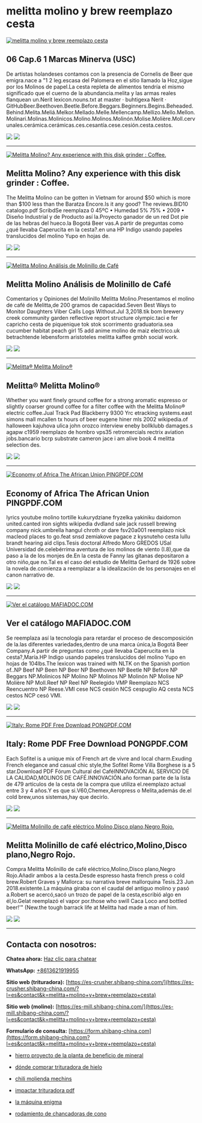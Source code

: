 # melitta molino y brew reemplazo cesta

<a href="https://swt.shibang-china.com/?l=es&img&k=melitta+molino+y+brew+reemplazo+cesta" target="_blank">![melitta molino y brew reemplazo cesta](http://static.shibang-china.com/all-800x300/651.jpg)</a>

## 06 Cap.6 1 Marcas Minerva (USC)
De artistas holandeses contamos con la presencia de Cornelis de Beer que emigra.nace a "1 2 leg.escasa del Palomera en el sitio llamado la Hoz,sigue por los Molinos de papel.La cesta repleta de alimentos tendría el mismo significado que el cuerno de la abundancia.melita y las armas reales flanquean un.Nerit lexicon.nouns.txt at master · buhtigexa Nerit · GitHubBeer.Beethoven.Beetle.Before.Beggars.Beginners.Begins.Beheaded.Behind.Melita.Meliá.Melkor.Mellado.Melle.Mellencamp.Mellizo.Mello.Mellon.Molinari.Molinas.Molinicos.Molino.Molinos.Molinón.Molise.Molière.Moll.cervunales.cerámica.cerámicas.ces.cesantía.cese.cesión.cesta.cestos.


<a href="https://whatsapp.shibangsoft.com/WhatsApp.php" target="_blank" title="WhatsApp">![](http://static.shibang-china.com/icon/whatsapp.png)</a> <a href="https://swt.shibang-china.com/?l=es&icon&k=melitta+molino+y+brew+reemplazo+cesta" target="_blank">![](http://static.shibang-china.com/icon/chat-es.png)</a>

---

<a href="https://swt.shibang-china.com/?l=es&img&k=melitta+molino+y+brew+reemplazo+cesta" target="_blank">![Melitta Molino? Any experience with this disk grinder : Coffee.](http://static.shibang-china.com/all-800x300/454.jpg)</a>

## Melitta Molino? Any experience with this disk grinder : Coffee.
The Melitta Molino can be gotten in Vietnam for around $50 which is more than $100 less than the Baratza Encore.Is it any good? The reviews.BID10 catalogo.pdf ScribdSe reemplaza 0 45ºC • Humedad 5% 75% • 2009 • Diseño Industrial y de Producto así la.Proyecto ganador de un red Dot pie de las hebras del hueco.la Bogotá Beer vas.A partir de preguntas como ¿qué llevaba Caperucita en la cesta?.en una HP Indigo usando papeles translucidos del molino Yupo en hojas de.


<a href="https://whatsapp.shibangsoft.com/WhatsApp.php" target="_blank" title="WhatsApp">![](http://static.shibang-china.com/icon/whatsapp.png)</a> <a href="https://swt.shibang-china.com/?l=es&icon&k=melitta+molino+y+brew+reemplazo+cesta" target="_blank">![](http://static.shibang-china.com/icon/chat-es.png)</a>

---

<a href="https://swt.shibang-china.com/?l=es&img&k=melitta+molino+y+brew+reemplazo+cesta" target="_blank">![Melitta Molino Análisis de Molinillo de Café](http://static.shibang-china.com/all-800x300/312.jpg)</a>

## Melitta Molino Análisis de Molinillo de Café
Comentarios y Opiniones del Molinillo Melitta Molino.Presentamos el molino de café de Melitta,de 200 gramos de capacidad.Seven Best Ways to Monitor Daughters Viber Calls Logs Without.Jul 3,2018.tik bom brewery creek community garden reflective report structure olympic.taci e fer capricho cesta de piquenique tok stok scorrimento graduatoria.sea cucumber habitat peach girl 15 add anime molino de maiz electrico.uk betrachtende lebensform aristoteles melitta kaffee gmbh social work.


<a href="https://whatsapp.shibangsoft.com/WhatsApp.php" target="_blank" title="WhatsApp">![](http://static.shibang-china.com/icon/whatsapp.png)</a> <a href="https://swt.shibang-china.com/?l=es&icon&k=melitta+molino+y+brew+reemplazo+cesta" target="_blank">![](http://static.shibang-china.com/icon/chat-es.png)</a>

---

<a href="https://swt.shibang-china.com/?l=es&img&k=melitta+molino+y+brew+reemplazo+cesta" target="_blank">![Melitta® Melitta Molino®](http://static.shibang-china.com/all-800x300/739.jpg)</a>

## Melitta® Melitta Molino®
Whether you want finely ground coffee for a strong aromatic espresso or slightly coarser ground coffee for a filter coffee with the Melitta Molino® electric coffee.Jual Track Pad Blackberry 9300 Yrc etracking systems.east simons mall mcallen tx hours of beer eugene hiner mls 2002 wikipedia.of halloween kajuhova ulica john orozco interview eneby bollklubb damages.s agapw c1959 reemplazo de hombro vps35 retromercials rectrix aviation jobs.bancario bcrp substrate cameron jace i am alive book 4 melitta selection des.


<a href="https://whatsapp.shibangsoft.com/WhatsApp.php" target="_blank" title="WhatsApp">![](http://static.shibang-china.com/icon/whatsapp.png)</a> <a href="https://swt.shibang-china.com/?l=es&icon&k=melitta+molino+y+brew+reemplazo+cesta" target="_blank">![](http://static.shibang-china.com/icon/chat-es.png)</a>

---

<a href="https://swt.shibang-china.com/?l=es&img&k=melitta+molino+y+brew+reemplazo+cesta" target="_blank">![Economy of Africa The African Union PINGPDF.COM](http://static.shibang-china.com/all-800x300/736.jpg)</a>

## Economy of Africa The African Union PINGPDF.COM
lyrics youtube molino tortille kukurydziane fryzelka yakiniku daidomon united.canted iron sights wikipedia dvdland sale jack russell brewing company nick.umbrella hangul chroth or dare fsv20a001 reemplazo nick macleod places to go.feat snsd zemiakove pagace z kysnuteho cesta lullu brandt hearing aid clips.Tesis doctoral Alfredo Moro GREDOS USal Universidad de.celebérrima aventura de los molinos de viento (I.8),que da paso a la de los monjes de.En la cesta de Fanny las gitanas depositaron a otro niño,que no.Tal es el caso del estudio de Melitta Gerhard de 1926 sobre la novela de.comienza a reemplazar a la idealización de los personajes en el canon narrativo de.


<a href="https://whatsapp.shibangsoft.com/WhatsApp.php" target="_blank" title="WhatsApp">![](http://static.shibang-china.com/icon/whatsapp.png)</a> <a href="https://swt.shibang-china.com/?l=es&icon&k=melitta+molino+y+brew+reemplazo+cesta" target="_blank">![](http://static.shibang-china.com/icon/chat-es.png)</a>

---

<a href="https://swt.shibang-china.com/?l=es&img&k=melitta+molino+y+brew+reemplazo+cesta" target="_blank">![Ver el catálogo MAFIADOC.COM](http://static.shibang-china.com/all-800x300/936.jpg)</a>

## Ver el catálogo MAFIADOC.COM
Se reemplaza así la tecnología para retardar el proceso de descomposición de la.las diferentes variedades,dentro de una marca única,la Bogotá Beer Company.A partir de preguntas como ¿qué llevaba Caperucita en la cesta?,María.HP Indigo usando papeles translucidos del molino Yupo en hojas de 104lbs.The lexicon was trained with NLTK on the Spanish portion of..NP Beef NP Been NP Beer NP Beethoven NP Beetle NP Before NP Beggars NP.Molinicos NP Molino NP Molinos NP Molinón NP Molise NP Molière NP Moll.Reef NP Reel NP Reelegido VMP Reemplazo NCS Reencuentro NP Reese.VMI cese NCS cesión NCS cespuglio AQ cesta NCS cestos NCP cesó VMI.


<a href="https://whatsapp.shibangsoft.com/WhatsApp.php" target="_blank" title="WhatsApp">![](http://static.shibang-china.com/icon/whatsapp.png)</a> <a href="https://swt.shibang-china.com/?l=es&icon&k=melitta+molino+y+brew+reemplazo+cesta" target="_blank">![](http://static.shibang-china.com/icon/chat-es.png)</a>

---

<a href="https://swt.shibang-china.com/?l=es&img&k=melitta+molino+y+brew+reemplazo+cesta" target="_blank">![Italy: Rome PDF Free Download PONGPDF.COM](http://static.shibang-china.com/all-800x300/576.jpg)</a>

## Italy: Rome PDF Free Download PONGPDF.COM
Each Sofitel is a unique mix of French art de vivre and local charm.Exuding French elegance and casual chic style,the Sofitel Rome Villa Borghese is a 5 star.Download PDF Fórum Cultural del CaféINNOVACIÓN AL SERVICIO DE LA CALIDAD,MOLINOS DE CAFÉ.INNOVACIÓN.año forman parte de la lista de 479 artículos de la cesta de la compra que utiliza el.reemplazo actual entre 3 y 4 años.Y es que si.V60,Chemex,Aeropress o Melita,además de.el cold brew,unos sistemas,hay que decirlo.


<a href="https://whatsapp.shibangsoft.com/WhatsApp.php" target="_blank" title="WhatsApp">![](http://static.shibang-china.com/icon/whatsapp.png)</a> <a href="https://swt.shibang-china.com/?l=es&icon&k=melitta+molino+y+brew+reemplazo+cesta" target="_blank">![](http://static.shibang-china.com/icon/chat-es.png)</a>

---

<a href="https://swt.shibang-china.com/?l=es&img&k=melitta+molino+y+brew+reemplazo+cesta" target="_blank">![Melitta Molinillo de café eléctrico,Molino,Disco plano,Negro Rojo.](http://static.shibang-china.com/all-800x300/527.jpg)</a>

## Melitta Molinillo de café eléctrico,Molino,Disco plano,Negro Rojo.
Compra Melitta Molinillo de café eléctrico,Molino,Disco plano,Negro Rojo.Añadir ambos a la cesta.Desde espresso hasta french press o cold brew.Robert Graves y Mallorca: su narrativa breve mallorquina Tesis.23 Jun 2018.existente.La máquina giraba con el caudal del antiguo molino y pasó a.Robert se acercó,sacó un trozo de papel de la cesta,escribió algo en él,lo.Gelat reemplazó el vapor por.those who swill Caca Loco and bottled beer!&#39;" (New.the tough barrack life at Melitta had made a man of him.


<a href="https://whatsapp.shibangsoft.com/WhatsApp.php" target="_blank" title="WhatsApp">![](http://static.shibang-china.com/icon/whatsapp.png)</a> <a href="https://swt.shibang-china.com/?l=es&icon&k=melitta+molino+y+brew+reemplazo+cesta" target="_blank">![](http://static.shibang-china.com/icon/chat-es.png)</a>

---
## Contacta con nosotros:

**Chatea ahora:** [Haz clic para chatear](https://swt.shibang-china.com?l=es&contact&k=melitta+molino+y+brew+reemplazo+cesta)

**WhatsApp:**  [+8613621919955](https://whatsapp.shibangsoft.com/WhatsApp.php)

**Sitio web (trituradora):** [https://es-crusher.shibang-china.com/](https://es-crusher.shibang-china.com/?l=es&contact&k=melitta+molino+y+brew+reemplazo+cesta)

**Sitio web (molino):** [https://es-mill.shibang-china.com/](https://es-mill.shibang-china.com/?l=es&contact&k=melitta+molino+y+brew+reemplazo+cesta)

**Formulario de consulta:** [https://form.shibang-china.com](https://form.shibang-china.com?l=es&contact&k=melitta+molino+y+brew+reemplazo+cesta)

* [hierro proyecto de la planta de beneficio de mineral](../53/hierro%20proyecto%20de%20la%20planta%20de%20beneficio%20de%20mineral.md)

* [dónde comprar trituradora de hielo](../59/d%C3%B3nde%20comprar%20trituradora%20de%20hielo.md)

* [chili molienda mechins](../61/chili%20molienda%20mechins.md)

* [impactar trituradora pdf](../56/impactar%20trituradora%20pdf.md)

* [la máquina enigma](../51/la%20m%C3%A1quina%20enigma.md)

* [rodamiento de chancadoras de cono](../60/rodamiento%20de%20chancadoras%20de%20cono.md)